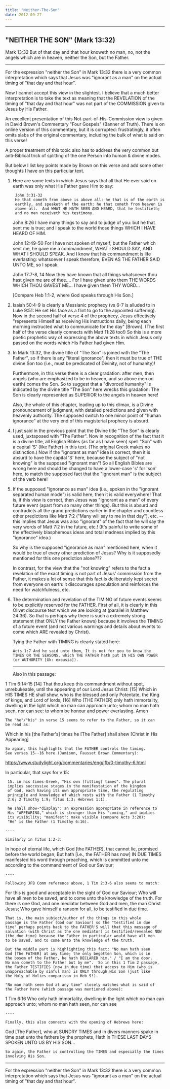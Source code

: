 ```yaml
---
title: "Neither-The-Son"
date: 2012-09-27
---
```


------------------------------
"NEITHER THE SON" (Mark 13:32)
------------------------------

Mark 13:32 But of that day and that hour knoweth no man, no, not the angels which are in heaven, neither the Son, but the Father.

-----

For the expression "neither the Son" in Mark 13:32 there is a very common interpretation which says that Jesus was "ignorant as a man" on the actual timing of "that day and that hour".

Now I cannot accept this view in the slightest.  I believe that a much better interpretation is to take the text as meaning that the REVELATION of the timing of "that day and that hour" was not part of the COMMISSION given to Jesus by His Father.

An excellent presentation of this Not-part-of-His-Commission view is given in David Brown's Commentary "Four Gospels" (Banner of Truth).  There is on online version of this commentary, but it is corrupted: frustratingly, it often omits slabs of the original commentary, including the bulk of what is said on this verse!

A proper treatment of this topic also has to address the very common but anti-Biblical trick of splitting of the one Person into human & divine modes.

But below I list key points made by Brown on this verse and add some
other thoughts I have on this particular text.

1. Here are some texts in which Jesus says that all that He ever
    said on earth was only what His Father gave Him to say:

        John 3:31-32
        He that cometh from above is above all: he that is of the earth is
        earthly, and speaketh of the earth: he that cometh from heaven is
        above all.  And WHAT HE HATH SEEN AND HEARD, that he testifieth;
        and no man receiveth his testimony.

    John 8:26 
    I have many things to say and to judge of you: but he that sent me is
    true; and I speak to the world those things WHICH I HAVE HEARD OF HIM.

    John 12:49-50
    For I have not spoken of myself; but the Father which sent me, he
    gave me a commandment, WHAT I SHOULD SAY, AND WHAT I SHOULD SPEAK.
    And I know that his commandment is life everlasting: whatsoever I
    speak therefore, EVEN AS THE FATHER SAID UNTO ME, so I speak.

    John 17:7-8, 14
    Now they have known that all things whatsoever thou hast given me are
    of thee....  For I have given unto them THE WORDS WHICH THOU GAVEST ME...
    I have given them THY WORD...

    [Compare Heb 1:1-2, where God speaks through His Son.]

2. Isaiah 50:4-9 is clearly a Messianic prophecy (vs 6-7 is alluded to in
    Luke 9:51: He set His face as a flint to go to the appointed suffering).
    Now in the second half of verse 4 of the prophecy, Jesus effectively
    "represents Himself as receiving His instructions daily, being
    each morning instructed what to communicate for the day" [Brown].
    (The first half of the verse clearly connects with Matt 11:28 too!)
    So this is a more poetic prophetic way of expressing the above texts
    in which Jesus only passed on the words which His Father had given Him.

3.  In Mark 13:32, the divine title of "The Son" is joined with the
    "The Father", so if there is any "literal ignorance", then it must be
    true of THE divine Son too (i.e., must be predicated of Divinity,
    not of humanity)!

    Furthermore, in this verse there is a clear gradation: after men, then
    angels (who are emphasized to be in heaven, and so above men on earth)
    comes the Son.  So to suggest that a "divorced humanity" is indicated
    by the divine title "The Son" here wrecks this gradation: The Son
    is clearly represented as SUPERIOR to the angels in heaven here!

    Also, the whole of this chapter, leading up to this climax, is a
    Divine pronouncement of judgment, with detailed predictions and given
    with heavenly authority.  The supposed switch to one minor point of
    "human ignorance" at the very end of this magisterial prophecy is
    absurd.

4.  I just said in the previous point that the Divine title "The Son"
    is clearly used, juxtaposed with "The Father".  Now in recognition of the
    fact that it is a divine title, all English Bibles (as far as I have
    seen) spell "Son" with a capital 'S' (like Father) in this text.
    (The original Greek makes no distinction.)  Now if the "ignorant as
    man" idea is correct, then it is absurd to have the capital 'S'
    here, because the subject of "not knowing" is the supposed "ignorant
    man"!  So all English Bibles are wrong here and should be changed
    to have a lower-case 's' for 'son' here, to match the supposed fact that
    the "ignorant man" is the subject of the verb here!

5.  If the supposed "ignorance as man" idea (i.e., spoken in the
    "ignorant separated human mode") is valid here, then it is valid
    everywhere!  That is, if this view is correct, then Jesus was
    "ignorant as a man" of every future event (apart from so many other
    things).  But this is absurd and contradicts all the grand predictions
    earlier in the chapter and countless other predictions like Matt 7:2
    ("Many will say to me in that day"), etc. -- this implies that Jesus was
    also "ignorant" of the fact that he will say the very words of Matt
    7:2 in the future, etc.!  (It's painful to write some of the effectively
    blasphemous ideas and total madness implied by this "ignorance" idea.)

    So why is the supposed "ignorance as man" mentioned here, when it
    would be true of every other prediction of Jesus?  Why is it
    supposedly mentioned for this one prediction alone???

    In contrast, for the view that the "not knowing" refers to the fact a
    revelation of the exact timing is not part of Jesus' commission from
    the Father, it makes a lot of sense that this fact is deliberately
    kept secret from everyone on earth: it discourages speculation and
    reinforces the need for watchfulness, etc.

6.  The determination and revelation of the TIMING of future events seems
    to be explicitly reserved for the FATHER.  First of all, it is clearly
    in this Olivet discourse text which we are looking at (parallel in Matthew
    24:36).  So that is perhaps why there is such a extremely strong statement
    (that ONLY the Father knows) because it involves the TIMING of a future
    event (and not various warnings and details about events to come
    which ARE revealed by Christ).

    Tying the Father with TIMING is clearly stated here:

        Acts 1:7 And he said unto them, It is not for you to know the
        TIMES OR THE SEASONS, which THE FATHER hath put IN HIS OWN POWER
        (or AUTHORITY [Gk: exousia]).

    ----

    Also in this passage:

 1 Tim 6:14-15 [14] That thou keep this commandment without spot,
 unrebukeable, until the appearing of our Lord Jesus Christ:
 [15] Which in HIS TIMES HE shall shew, who is the blessed and
 only Potentate, the King of kings, and Lord of lords; [16] Who
 [THE FATHER] only hath immortality, dwelling in the light which
 no man can approach unto; whom no man hath seen, nor can see:
 to whom be honour and power everlasting. Amen

    The "he"/"his" in verse 15 seems to refer to the Father, so it can
    be read as:

 Which in his [the Father's] times he [The Father] shall shew
 [Christ in His Appearing]

    So again, this highlights that the FATHER controls the timing.
    See verses 15--16 here (Jamison, Fausset Brown Commentary):

 https://www.studylight.org/commentaries/eng/jfb/0-timothy-6.html

 In particular, that says for v 15:

     15. in his times-Greek, "His own [fitting] times". The plural
     implies successive stages in the manifestation of the kingdom
     of God, each having its own appropriate time, the regulating
     principle and knowledge of which rests with the Father (1 Timothy
     2:6; 2 Timothy 1:9; Titus 1:3; Hebrews 1:1).

     he shall show-"display": an expression appropriate in reference to
     His "APPEARING," which is stronger than His "coming," and implies
     its visibility; "manifest": make visible (compare Acts 3:20):
     "He" is the Father (1 Timothy 6:16).

    ----

    Similarly in Titus 1:2-3:

 In hope of eternal life, which God [the FATHER], that cannot lie,
 promised before the world began; But hath [i.e., the FATHER has now]
 IN DUE TIMES manifested his word through preaching, which is
 committed unto me according to the commandment of God our Saviour;

    ----

    Following JFB Comm reference above, 1 Tim 2:3-6 also seems to match:

 For this is good and acceptable in the sight of God our Saviour;
 Who will have all men to be saved, and to come unto the knowledge
 of the truth.  For there is one God, and one mediator between God
 and men, the man Christ Jesus; Who gave himself a ransom for all,
 to be testified in due time.

    That is, the main subject/author of the things in this whole
    passage is the Father (God our Saviour) so the "testified in due
    time" perhaps points back to the FATHER'S will that this message of
    salvation (with Christ as the one mediator) is testified/revealed NOW
    (the due time) because the Father in particular would have all men
    to be saved, and to come unto the knowledge of the truth.

    But the middle part is highlighting this fact: "No man hath seen
    God [The FATHER] at any time; the only begotten Son, which is in
    the bosom of the Father, he hath DECLARED him." / "I am the door.
    No man cometh to the Father but by me".  So in this 1 Tim 2 passage,
    the Father TESTIFIES (now in due time) that access to Him (who is
    unapproachable by sinful man) is ONLY through His Son (just like
    the Holy of Holies comparison in Heb 9!).

    "No man hath seen God at any time" closely matches what is said of
    the Father here (which passage was mentioned above):

 1 Tim 6:16 Who only hath immortality, dwelling in the light which
 no man can approach unto; whom no man hath seen, nor can see

    ----

    Finally, this also connects with the opening of Hebrews here:

 God [The Father], who at SUNDRY TIMES and in divers manners spake in
 time past unto the fathers by the prophets, Hath in THESE LAST DAYS
 SPOKEN UNTO US BY HIS SON...

    So again, the Father is controlling the TIMES and especially the times
    involving His Son.

-----

For the expression "neither the Son" in Mark 13:32 there is a very common interpretation which says that Jesus was "ignorant as a man" on the actual timing of "that day and that hour".
